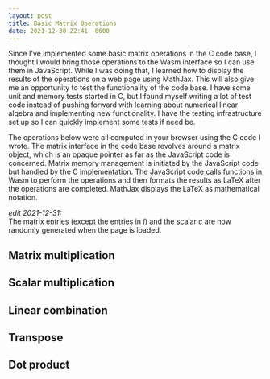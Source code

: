 ```yaml
---
layout: post
title: Basic Matrix Operations
date: 2021-12-30 22:41 -0600
---
```

Since I've implemented some basic matrix operations in the C code base, I thought I would bring those operations to
the Wasm interface so I can use them in JavaScript. While I was doing that, I learned how to display the results of the
operations on a web page using MathJax. This will also give me an opportunity to test the functionality of the code
base. I have some unit and memory tests started in C, but I found myself writing a lot of test code instead of pushing
forward with learning about numerical linear algebra and implementing new functionality. I have the testing
infrastructure set up so I can quickly implement some tests if need be.

The operations below were all computed in your browser using the C code I wrote. The matrix interface in the code base
revolves around a matrix object, which is an opaque pointer as far as the JavaScript code is concerned. Matrix memory
management is initiated by the JavaScript code but handled by the C implementation. The JavaScript code calls functions
in Wasm to perform the operations and then formats the results as LaTeX after the operations are completed. MathJax
displays the LaTeX as mathematical notation.

_edit 2021-12-31:_<br>
The matrix entries (except the entries in $I$) and the scalar $c$ are now randomly generated when the page is loaded.

## Matrix multiplication

<!-- The product of the identity matrix $I$ and a vector $x$ -->

<p id="i-times-x-eq"></p>

<!-- Testing an output block:

<p id="output"></p> -->

<!-- The product of $A$ and a vector $x$ -->

<p id="a-times-x-eq"></p>

## Scalar multiplication

<!-- The product of a scalar $c$ and the identity matrix $I$ -->

<p id="c-times-i-eq"></p>

<!-- The product of a scalar $c$ and $A$ -->

<p id="c-times-a-eq"></p>

## Linear combination

<!-- The linear combination of vectors $v$ and $w$ -->

<p id="linear-combo-eq"></p>

## Transpose

<!-- The transpose of $v$, $v^T$ -->

<p id="v-transpose-eq"></p>

<!-- The transpose of $A$, $A^T$ -->

<p id="a-transpose-eq"></p>

## Dot product

<!-- The dot product of vectors $v$ and $w$, $v^Tw$ -->

<p id="v-w-dot-eq"></p>

<script type="text/javascript">
    "use strict";

    var Module = {
        onRuntimeInitialized: function() {
            showDemo();
        }
    };

    function showDemo() {

        let outputLines = [];

        let n = 3;

        // define I
        let eye = _matrix_eye(n);

        let n_rows = _matrix_rows(eye);
        let n_cols = _matrix_cols(eye);
        outputLines.push("I has " + n_rows + " rows and " + n_cols + " columns");

        // define x
        let x = _matrix_new(n, 1);
        for (let i = 1; i <= n; i++) {
            _matrix_set(x, i, 1, getRandomInt());
        }

        // multiply I and x
        let x_product = _matrix_mult(eye, x);
        let xTimesIEq = document.getElementById("i-times-x-eq");
        xTimesIEq.textContent = "$$Ix = " + getMatrixTex(eye) + getMatrixTex(x) + " = " + getMatrixTex(x_product) + "$$";
        _matrix_free(x_product); // free the product

        // matrix multiplication: Ax
        let a = _matrix_new(2, 3);
        for (let i = 1; i <= 2; i++) {
            for (let j = 1; j <= 3; j++) {
                _matrix_set(a, i, j, getRandomInt());
            }
        }
        let aXProduct = _matrix_mult(a, x);
        let aTimesXEq = document.getElementById("a-times-x-eq");
        aTimesXEq.textContent = "$$Ax = " + getMatrixTex(a) + getMatrixTex(x) + " = " + getMatrixTex(aXProduct) + "$$";
        _matrix_free(x);
        _matrix_free(aXProduct);

        // scalar multiplication by I
        let c = getRandomInt();
        let cIProduct = _matrix_scalar_mult(c, eye);
        let cTimesIEq = document.getElementById("c-times-i-eq");
        cTimesIEq.textContent = "$$cI = " + c + getMatrixTex(eye) + " = " + getMatrixTex(cIProduct) + "$$"
        _matrix_free(cIProduct);
        _matrix_free(eye);

        // scalar multiplication by A
        let aIProduct = _matrix_scalar_mult(c, a);
        let aTimesIEq = document.getElementById("c-times-a-eq");
        aTimesIEq.textContent = "$$cA = " + c + getMatrixTex(a) + " = " + getMatrixTex(aIProduct) + "$$"
        _matrix_free(aIProduct);

        // linear combination of v and w
        let v = _matrix_new(2, 1);
        _matrix_set(v, 1, 1, getRandomInt());
        _matrix_set(v, 2, 1, getRandomInt());
        let w = _matrix_new(2, 1);
        _matrix_set(w, 1, 1, 3);
        _matrix_set(w, 2, 1, 4);
        let linearCombo = _matrix_add(v, w);
        let linearComboEq = document.getElementById("linear-combo-eq");
        linearComboEq.textContent = "$$v + w = " + getMatrixTex(v) + " + " + getMatrixTex(w) + " = " + getMatrixTex(linearCombo) + "$$";
        _matrix_free(linearCombo);

        // transpose v
        let vT = _matrix_transpose(v);
        let vTEq = document.getElementById("v-transpose-eq");
        vTEq.textContent = "$$v^T = " + getMatrixTex(vT) + "$$";

        // transpose a
        let aT = _matrix_transpose(a);
        let aTEq = document.getElementById("a-transpose-eq");
        aTEq.textContent = "$$A^T = " + getMatrixTex(aT) + "$$";
        _matrix_free(a);

        // dot product
        let vwDot = _matrix_dot(vT, w);
        let vwDotEq = document.getElementById("v-w-dot-eq");
        vwDotEq.textContent = "$$v^Tw = " + getMatrixTex(vT) + getMatrixTex(w) + " = " + vwDot + "$$";
        _matrix_free(vT);
        _matrix_free(v);
        _matrix_free(w);

        outputLines[0] = "<pre><code>" + outputLines[0];
        outputLines.push("</code></pre>");
        let outputParagraph = document.getElementById("output");
        <!-- outputParagraph.innerHTML = outputLines.join("\n"); -->

        MathJax.Hub.Queue(["Typeset", MathJax.Hub]);
    }

    function getMatrixTex(a) {

        let n_rows = _matrix_rows(a);
        let n_cols = _matrix_cols(a);

        let matrixTex = "\\begin{bmatrix}";
        for (let i = 1; i <= n_rows; i++) {
            matrixTex += " " + _matrix_get(a, i, 1);
            for (let j = 2; j <= n_cols; j++) {
                matrixTex += " & " + _matrix_get(a, i, j);
            }
            if (i < n_rows)
                matrixTex += " \\\\";
        }

        matrixTex += " \\end{bmatrix}";

        return matrixTex;
    }

    function getRandomInt() {
        let min = -10;
        let max = 10;
        return Math.floor(Math.random() * (max - min + 1) + min);
    }
    // console.log(eyePara.textContent);
</script>
<script type="text/javascript" src="{{ base.url | prepend: site.url }}/assets/js/chlib.js"></script>
